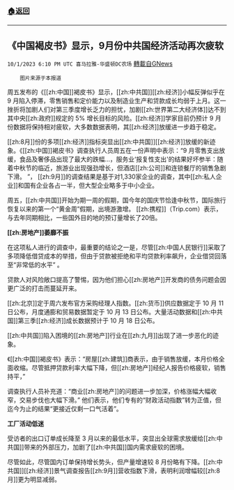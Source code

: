 ###  [:house:返回](README.md)
---


## 《中国褐皮书》显示，9月份中共国经济活动再次疲软
`10/1/2023 6:10 PM UTC 喜马拉雅-华盛顿DC农场` [轉載自GNews](https://gnews.org/articles/1765404)

        图片来源于本报道

周五发布的《[[zh:中国]]褐皮书》显示，[[zh:中共国]][[zh:经济]]小幅反弹似乎在 9 月陷入停滞，零售销售和定价能力以及制造业生产和贷款成长均弱于上月。这一挫折将加剧人们对第三季度增长乏力的担忧，加剧[[zh:世界第二大经济体]]达不到其中央[[zh:政府]]规定的 5% 增长目标的风险。[[zh:经济]]学家目前仍预计 9 月份数据将保持相对疲软，大多数数据表明，其[[zh:经济]]放缓进一步趋于稳定。

[[zh:8月]]份的多项[[zh:经济]]指标突显出[[zh:中共国]][[zh:经济]]放缓的新迹象。《[[zh:中国]]褐皮书》调查执行人员周五在一份声明中表示：“9 月零售支出放缓，食品及奢侈品出现了最大的跌幅…，服务业‘报复性支出'的结果好坏参半：随着中秋节的临近，旅游业出现强劲增长，但酒店[[zh:公司]]和连锁餐厅的销售急剧下滑。 ”， [[zh:9月]]的调查结果是基于对1,330家企业的调查，其中[[zh:私人企业]]和国有企业各占一半，但大型企业略多于中小企业。

周五，[[zh:中共国]]开始为期一周的假期，国今年的国庆节恰逢中秋节，国际旅行恢复以来的第一个“黄金周”假期，出境游激增。 [[zh:携程]]（Trip.com）表示，与去年同期相比，一些国外目的地的预订量增长了20倍。

**[[zh:房地产]]萎靡不振**

在这项私人进行的调查中，最重要的结论之一是，尽管[[zh:中国人民银行]]采取了多项降低借贷成本的举措，但由于贷款被拒绝和平均贷款利率飙升，企业借贷回落至“非常低的水平” 。

贷款人对风险敞口提高了警惕，因为他们担心[[zh:房地产]]开发商的债务问题会因更广泛的打击而蔓延开来。

[[zh:北京]]定于周六发布官方采购经理人指数。[[zh:货币]]供应数据定于 10 月 11 日公布，月度通膨和贸易数据暂定于 10 月 13 日公布。大量活动数据和[[zh:中共国]]第三季[[zh:经济]]成长数据预计于 10 月 18 日公布。

[[zh:中共国]]陷入困境的[[zh:房地产]]行业在[[zh:九月]]出现了进一步恶化的迹象。

《[[zh:中国]]褐皮书》表示：“房屋[[zh:建筑]]商表示，由于销售放缓，本月价格全面收缩。尽管抵押贷款利率大幅下降，但[[zh:房地产]]经纪人报告价格疲软，销售持平，”

调查执行人员补充道：“商业[[zh:房地产]]的问题进一步加深，价格涨幅大幅收窄，交易步伐也大幅下滑。” 他们表示，他们专有的“财政活动指数”转为正值，但迄今为止的结果“更接近仅剩一口气活着”。

**工厂活动低迷**

受访者的出口订单成长降至 3 月以来的最低水平，突显出全球需求放缓给[[zh:中共国]]带来的外部压力，加剧了[[zh:中共国]]国内需求疲软的困境。

尽管如此，尽管国内订单保持增长势头，但产量增速较 8 月份略有下降。[[zh:中共国]][[zh:经济]]景气调查报告[[zh:9月]]营收指数下滑，表明利润增幅较[[zh:8月]]更为明显减弱。
